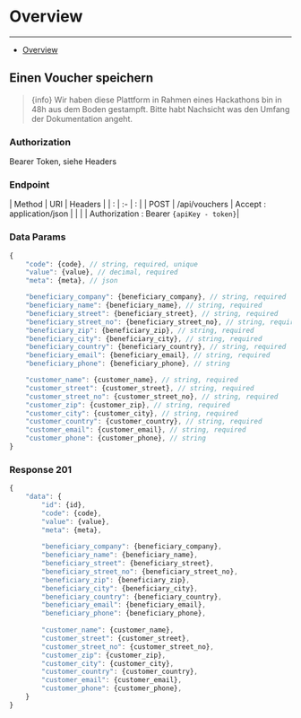 # Overview

---

- [Overview](#overview)

<a name="overview"></a>
## Einen Voucher speichern
> {info} Wir haben diese Plattform in Rahmen eines Hackathons bin in 48h aus dem Boden gestampft. Bitte habt Nachsicht was den Umfang der Dokumentation angeht.

### Authorization
Bearer Token, siehe Headers

### Endpoint

| Method | URI   | Headers |
| : |   :-   |  :  |
| POST | /api/vouchers | Accept : application/json |
| | | Authorization : Bearer `{apiKey - token}`|

### Data Params
```javascript
{
	"code": {code}, // string, required, unique
	"value": {value}, // decimal, required
	"meta": {meta}, // json

	"beneficiary_company": {beneficiary_company}, // string, required
	"beneficiary_name": {beneficiary_name}, // string, required
	"beneficiary_street": {beneficiary_street}, // string, required
	"beneficiary_street_no": {beneficiary_street_no}, // string, required
	"beneficiary_zip": {beneficiary_zip}, // string, required
	"beneficiary_city": {beneficiary_city}, // string, required
	"beneficiary_country": {beneficiary_country}, // string, required
	"beneficiary_email": {beneficiary_email}, // string, required
	"beneficiary_phone": {beneficiary_phone}, // string

	"customer_name": {customer_name}, // string, required
	"customer_street": {customer_street}, // string, required
	"customer_street_no": {customer_street_no}, // string, required
	"customer_zip": {customer_zip}, // string, required
	"customer_city": {customer_city}, // string, required
	"customer_country": {customer_country}, // string, required
	"customer_email": {customer_email}, // string, required
	"customer_phone": {customer_phone}, // string
}
```

### Response 201
```javascript
{
    "data": {
        "id": {id},
        "code": {code},
        "value": {value},
        "meta": {meta},
    
        "beneficiary_company": {beneficiary_company},
        "beneficiary_name": {beneficiary_name},
        "beneficiary_street": {beneficiary_street},
        "beneficiary_street_no": {beneficiary_street_no},
        "beneficiary_zip": {beneficiary_zip},
        "beneficiary_city": {beneficiary_city},
        "beneficiary_country": {beneficiary_country},
        "beneficiary_email": {beneficiary_email},
        "beneficiary_phone": {beneficiary_phone},
    
        "customer_name": {customer_name},
        "customer_street": {customer_street},
        "customer_street_no": {customer_street_no},
        "customer_zip": {customer_zip},
        "customer_city": {customer_city},
        "customer_country": {customer_country},
        "customer_email": {customer_email},
        "customer_phone": {customer_phone},
    }
}
```
